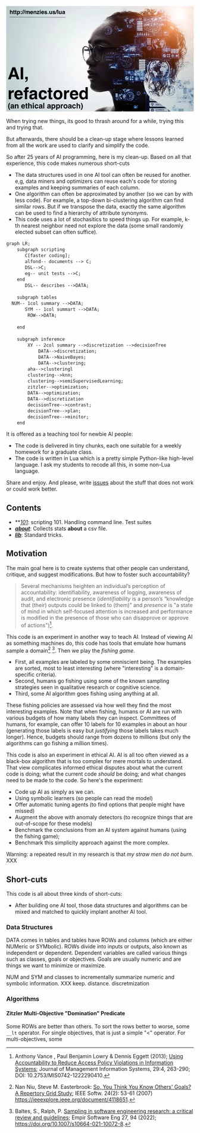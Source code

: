 <img src="docs/img/banner.png">

When trying new things, its good to thrash around for a while,
trying this and trying that. 

But afterwards, there should
be a clean-up stage where lessons learned from all the work are used
to
clarify and simplify the code.

So after 25 years of AI programming, here is my clean-up. 
Based on all that experience, this code makes
numerous short-cuts

- The data structures used in one AI tool can often be reused for another. e,g,
  data miners and optimizers can reuse each's code for storing examples and keeping summaries
  of each column.
- One algorithm can often be approximated by another (so we can by with less code). For
  example, a top-down bi-clustering algorithm can find similar rows. But if we transpose
  the data, exactly the same algorithm can be used to find a hierarchy of attribute synonyms.
- This code uses a lot of stochasitics to speed things up. For example, k-th nearest neighbor
  need not explore the data (some small randomly elected subset can often suffice).

```mermaid
graph LR;
    subgraph scripting
       C[faster coding];
       alfond-- documents --> C;
       DSL-->C;
       eg-- unit tests -->C;
    end
       DSL-- describes -->DATA;

    subgraph tables
  NUM-- 1col summary -->DATA;
	   SYM -- 1col summart -->DATA;
	    ROW-->DATA;

    end

    subgraph inferemce
	    XY -- 2col summary -->discretization -->decisionTree
	  	    DATA-->discretization;
	  	    DATA-->NaiveBayes;
	  	    DATA-->clustering;
	    aha-->clusteringl
	    clustering-->knn;
	    clustering-->semiSupervisedLearning;
	    zitzler-->optimization;
	    DATA-->optimization;
	    DATA-->discretization 
	    decisionTree-->contrast;
	    decisionTree-->plan;
	    decisionTree-->minitor;
    end
```



It is offered as a teaching tool
for newbie AI people: 

- The code
is delivered in tiny chunks, each one suitable for a weekly homework
for a graduate class.  
- The code is written in Lua which is a pretty
simple Python-like high-level language. I ask my students to recode
all this, in some non-Lua language.

Share and enjoy. And please, write [issues](http://github.com/timm/lua/issues)
about the stuff that does not work or could work better.

## Contents
- **_[101](101.md)_: scripting 101. Handling command line. Test suites
- **_[about](about.md)_**: Collects stats **about** a csv file.
- **_[lib](lib.md)_**: Standard tricks.

## Motivation
The main goal here is to create systems that other people can understand, critique, 
and suggest modifications. But how to foster such accountability?

> Several mechanisms heighten an individual’s perception of
accountability: identifiability, awareness of logging, awareness
of audit, and electronic presence (_identifiability_ is a person’s
“knowledge that (their) outputs could be linked to (them)” and _presence_
is "a state of mind in which self-focused attention is increased and
performance is modified in the presence of those who can disapprove
or approve of actions")[^Vance13].


This code is an experiment in another way to teach AI. Instead of viewing AI as something machines do,
this code has tools that emulate how humans sample a domain[^Niu07] [^Baltes22]. Then we play the _fishing game_.
- First, all examples are labeled by some omniscient  being. The examples are sorted, most to least interesting (where "interesting" is a domain-specific criteria).
- Second, humans go fishing  using some of the known sampling strategies seen in qualitative research or cognitive science.
- Third, some AI algorithm goes fishing using anything at all.

These fishing policies are assessed via how well they find the most interesting examples. Note that
when fishing, humans or AI are run with various budgets of how many labels they can inspect. Committees of humans, for example, can offer 10 labels for 10 examples in about an hour
(generating those labels is easy but _justifying_ those labels takes much longer). Hence, budgets should range from dozens to millions (but only the algorithms can go fishing a million times).



This code is  also an experiment in ethical AI. AI is all too often viewed as a black-box algorithm that is too complex for mere mortals to understand.
That view complicates informed ethical disputes about
what the current code is doing;
what the current code _should_ be doing;
and what changes need to be made to the code.
So here's the experiment:
- Code up AI as simply as we can.
- Using symbolic learners (so people can read the model)
- Offer automatic tuning agents (to find options that people might have missed)
- Augment the above with  anomaly detectors  (to recognize things that are out-of-scope for these models)
- Benchmark the conclusions from an AI system against humans (using the fishing game);
- Benchmark this simplicity approach against the more complex.

Warning: a repeated result in my research is that _my straw men do not burn_. XXX


## Short-cuts
This code
is all about three kinds of short-cuts:

- After building one AI tool, those data structures and algorithms can be mixed and
  matched to quickly implant another AI tool.

### Data Structures

DATA comes in tables and  tables have ROWs and columns (which are either NUMeric or SYMbolic).
ROWs divide into inputs or outputs, also known as independent or dependent. Dependent variables
are called various things such as classes, goals or objectives. Goals are usually numeric and
are things we want to minimize or maximize.

NUM and SYM and classes to incrementally summarize numeric and symbolic information. XXX keep. distance. discretmization


### Algorithms

#### Zitzler Multi-Objective "Domination" Predicate

Some ROWs are better than others. To sort the rows better to worse, some `__lt` operator. For
single objectives, that is just a simple "&lt;" operator. For multi-objectives, some 

 

[^Baltes22]: Baltes, S., Ralph, P. [Sampling in software engineering research: a critical review and guidelines](https://arxiv.org/pdf/2002.07764.pdf);  Empir Software Eng 27, 94 (2022);  https://doi.org/10.1007/s10664-021-10072-8.
	
[^Niu07]: Nan Niu, Steve M. Easterbrook: [So, You Think You Know Others' Goals? A Repertory Grid Study](https://www.cse.msstate.edu/~niu/papers/SW07.pdf); IEEE Softw. 24(2): 53-61 (2007) https://ieeexplore.ieee.org/document/4118651.
	
[^Vance13]:  Anthony Vance , Paul Benjamin Lowry & Dennis Eggett (2013); [Using Accountability to Reduce Access Policy Violations in Information Systems](https://www.tandfonline.com/doi/pdf/10.2753/MIS0742-1222290410); Journal of Management Information Systems, 29:4, 263-290;  DOI: 10.2753/MIS0742-1222290410.


